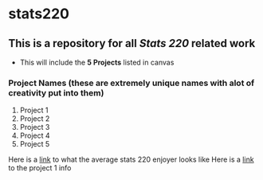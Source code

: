 # **stats220**
## This is a repository for all *Stats 220* related work
- This will include the **5 Projects** listed in canvas
### Project Names (these are extremely unique names with alot of creativity put into them)
1. Project 1
2. Project 2
3. Project 3
4. Project 4
5. Project 5

Here is a [link](https://i.ytimg.com/vi/Ux5cQbO_ybw/maxresdefault.jpg) to what the average stats 220 enjoyer looks like
Here is a [link](https://www.stat.auckland.ac.nz/~fergusson/stats220_S124/project1.php) to the project 1 info
